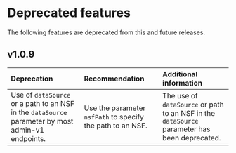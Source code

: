 # Deprecated features

The following features are deprecated from this and future releases. 

## v1.0.9

|Deprecation|Recommendation|Additional information|
|:----|:----|:----|
|Use of `dataSource` or a path to an NSF in the `dataSource` parameter by most admin-v1 endpoints.|Use the parameter `nsfPath` to specify the path to an NSF.|The use of `dataSource` or path to an NSF in the `dataSource` parameter has been deprecated.|

<!--## v1.0.7

|Deprecation|Recommendation|Additional information|
|:----|:----|:----|
|Use of `dataSource` or a path to an NSF in the `dataSource` parameter by most admin-v1 endpoints.|Use the parameter `dataSource` for a valid `dataSource` or the parameter `nsfPath` to specify the path to an NSF.|The use of `dataSource` or path to an NSF in the `dataSource` parameter is still supported but will be removed in **Domino REST API v1.0.9**. Until then, found usage will be logged in the `domino-keep.log` file, and the response for that call will contain the header `X-API-Status : deprecated`.|-->